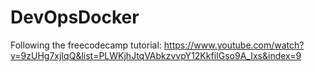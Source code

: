# DevOpsDocker
Following the freecodecamp tutorial: https://www.youtube.com/watch?v=9zUHg7xjIqQ&list=PLWKjhJtqVAbkzvvpY12KkfiIGso9A_Ixs&index=9
